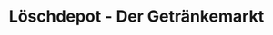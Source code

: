 ---
title: "Löschdepot - Der Getränkemarkt"
url: /strehla/loeschdepot-der-getraenkemarkt/
shop: Getränke
---